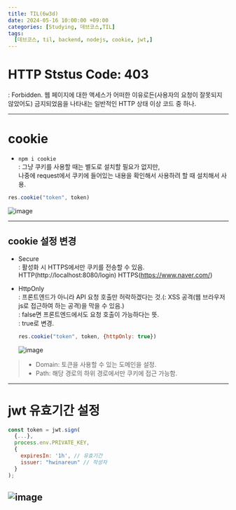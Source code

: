 ```yaml
---
title: TIL(6w3d)
date: 2024-05-16 10:00:00 +09:00
categories: [Studying, 데브코스,TIL]
tags: 
  [데브코스, til, backend, nodejs, cookie, jwt,]
---
```

# HTTP Ststus Code: 403
: Forbidden. 웹 페이지에 대한 액세스가 어떠한 이유로든(사용자의 요청이 잘못되지 않았어도) 금지되었음을 나타내는 일반적인 HTTP 상태 이상 코드 중 하나.

---

# cookie
- `npm i cookie`<br>
  : 그냥 쿠키를 사용할 때는 별도로 설치할 필요가 없지만, <br> 나중에 request에서 쿠키에 들어있는 내용을 확인해서 사용하려 할 때 설치해서 사용.

```jsx
res.cookie("token", token)
```
![image](https://github.com/hwinareun/hwi-coding/assets/165121326/1f5b646d-020b-41ed-8e77-68ee3b037b3c)

---

## cookie 설정 변경
- Secure <br> 
  : 활성화 시 HTTPS에서만 쿠키를 전송할 수 있음.
  HTTP(http://localhost:8080/login)
  HTTPS(https://www.naver.com/)

- HttpOnly <br> 
: 프론트엔드가 아니라 API 요청 호출만 허락하겠다는 것.(: XSS 공격(웹 브라우저 js로 접근하여 하는 공격)을 막을 수 있음.) <br> 
: false면 프론트엔드에서도 요청 호출이 가능하다는 뜻. <br> 
: true로 변경.
  ```jsx
  res.cookie("token", token, {httpOnly: true})
  ```
  ![image](https://github.com/hwinareun/hwi-coding/assets/165121326/c8a80da9-faca-4ca1-84ca-6dfe3ed4deec)

> - Domain: 토큰을 사용할 수 있는 도메인을 설정.
> - Path: 해당 경로의 하위 경로에서만 쿠키에 접근 가능함.

---
# jwt 유효기간 설정
```jsx
const token = jwt.sign(
  {...}, 
  process.env.PRIVATE_KEY, 
  {
    expiresIn: '1h', // 유효기간
    issuer: "hwinareun" // 작성자
  }
);
```
![image](https://github.com/hwinareun/hwi-coding/assets/165121326/c6b157a4-59b1-4332-914f-95b58c6d1628)
---